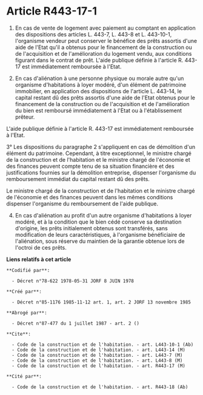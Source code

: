 # Article R443-17-1

1. En cas de vente de logement avec paiement au comptant en application des dispositions des articles L. 443-7, L. 443-8 et
L. 443-10-1, l'organisme vendeur peut conserver le bénéfice des prêts assortis d'une aide de l'Etat qu'il a obtenus pour le
financement de la construction ou de l'acquisition et de l'amélioration du logement vendu, aux conditions figurant dans le
contrat de prêt. L'aide publique définie à l'article R. 443-17 est immédiatement remboursée à l'Etat.

2. En cas d'aliénation à une personne physique ou morale autre qu'un organisme d'habitations à loyer modéré, d'un élément de
patrimoine immobilier, en application des dispositions de l'article L. 443-14, le capital restant dû des prêts assortis d'une
aide de l'Etat obtenus pour le financement de la construction ou de l'acquisition et de l'amélioration du bien est remboursé
immédiatement à l'Etat ou à l'établissement prêteur.

L'aide publique définie à l'article R. 443-17 est immédiatement remboursée à l'Etat.

3° Les dispositions du paragraphe 2 s'appliquent en cas de démolition d'un élément du patrimoine. Cependant, à titre
exceptionnel, le ministre chargé de la construction et de l'habitation et le ministre chargé de l'économie et des finances
peuvent compte tenu de sa situation financière et des justifications fournies sur la démolition entreprise, dispenser
l'organisme du remboursement immédiat du capital restant dû des prêts.

Le ministre chargé de la construction et de l'habitation et le ministre chargé de l'économie et des finances peuvent dans les
mêmes conditions dispenser l'organisme du remboursement de l'aide publique.

4. En cas d'aliénation au profit d'un autre organisme d'habitations à loyer modéré, et à la condition que le bien cédé
conserve sa destination d'origine, les prêts initialement obtenus sont transférés, sans modification de leurs
caractéristiques, à l'organisme bénéficiaire de l'aliénation, sous réserve du maintien de la garantie obtenue lors de
l'octroi de ces prêts.

**Liens relatifs à cet article**

	**Codifié par**:

	  - Décret n°78-622 1978-05-31 JORF 8 JUIN 1978

	**Créé par**:

	  - Décret n°85-1176 1985-11-12 art. 1, art. 2 JORF 13 novembre 1985

	**Abrogé par**:

	  - Décret n°87-477 du 1 juillet 1987 - art. 2 ()

	**Cite**:

	  - Code de la construction et de l'habitation. - art. L443-10-1 (Ab)
	  - Code de la construction et de l'habitation. - art. L443-14 (M)
	  - Code de la construction et de l'habitation. - art. L443-7 (M)
	  - Code de la construction et de l'habitation. - art. L443-8 (M)
	  - Code de la construction et de l'habitation. - art. R443-17 (M)

	**Cité par**:

	  - Code de la construction et de l'habitation. - art. R443-18 (Ab)
